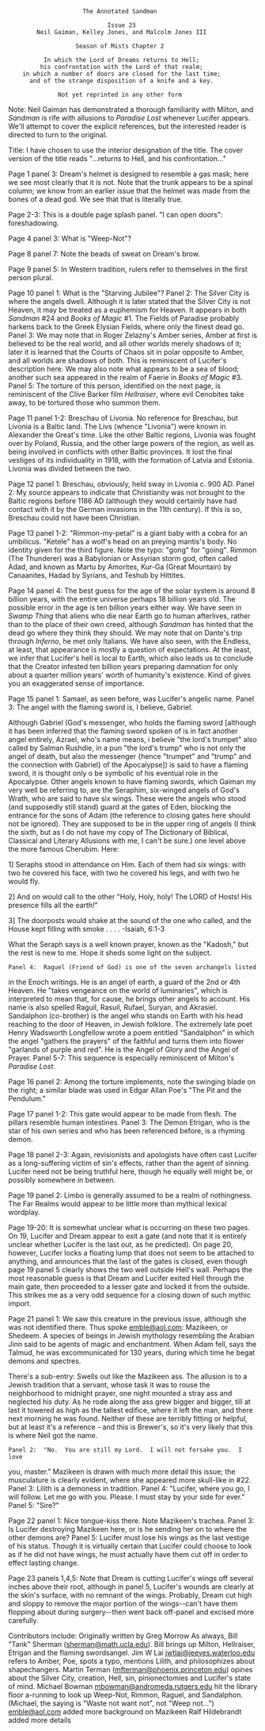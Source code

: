                          The Annotated Sandman

                                Issue 23
            Neil Gaiman, Kelley Jones, and Malcolm Jones III

                       Season of Mists Chapter 2

              In which the Lord of Dreams returns to Hell;
             his confrontation with the Lord of that realm;
        in which a number of doors are closed for the last time;
          and of the strange disposition of a knife and a key.

                  Not yet reprinted in any other form

Note:  Neil Gaiman has demonstrated a thorough familiarity with Milton, and
_Sandman_ is rife with allusions to _Paradise Lost_ whenever Lucifer appears.
We'll attempt to cover the explicit references, but the interested reader is
directed to turn to the original.

Title:  I have chosen to use the interior designation of the title.  The cover
version of the title reads "...returns to Hell, and his confrontation..."

Page 1 panel 3:  Dream's helmet is designed to resemble a gas mask; here we see
most clearly that it is not.  Note that the trunk appears to be a spinal
column; we know from an earlier issue that the helmet was made from the bones
of a dead god.  We see that that is literally true.

Page 2-3:  This is a double page splash panel.  "I can open doors":
foreshadowing.

Page 4 panel 3:  What is "Weep-Not"?

Page 8 panel 7:  Note the beads of sweat on Dream's brow.

Page 9 panel 5:  In Western tradition, rulers refer to themselves in the first
person plural.

Page 10 panel 1:  What is the "Starving Jubilee"?
	Panel 2:  The Silver City is where the angels dwell.  Although it is
later stated that the Silver City is not Heaven, it may be treated as a
euphemism for Heaven.  It appears in both _Sandman_ #24 and _Books of Magic_
#1.  The Fields of Paradise probably harkens back to the Greek Elysian Fields,
where only the finest dead go.
	Panel 3:  We may note that in Roger Zelazny's Amber series, Amber at
first is believed to be the real world, and all other worlds merely shadows of
it; later it is learned that the Courts of Chaos sit in polar opposite to
Amber, and all worlds are shadows of both.  This is reminiscent of Lucifer's
description here.  We may also note what appears to be a sea of blood; another
such sea appeared in the realm of Faerie in _Books of Magic_ #3.
	Panel 5:  The torture of this person, identified on the next page, is
reminiscent of the Clive Barker film _Hellraiser_, where evil Cenobites take
away, to be tortured those who summon them.

Page 11 panel 1-2:  Breschau of Livonia.  No reference for Breschau, but
Livonia is a Baltic land.  The Livs (whence "Livonia") were known in Alexander
the Great's time.  Like the other Baltic regions, Livonia was fought over by
Poland, Russia, and the other large powers of the region, as well as being
involved in conflicts with other Baltic provinces.  It lost the final vestiges
of its individuality in 1918, with the formation of Latvia and Estonia.
Livonia was divided between the two.

Page 12 panel 1:  Breschau, obviously, held sway in Livonia c. 900 AD.
        Panel 2:  My source appears to indicate that Christianity was not
brought to the Baltic regions before 1186 AD (although they would certainly
have had contact with it by the German invasions in the 11th century).  If this
is so, Breschau could not have been Christian.

Page 13 panel 1-2:  "Rimmon-my-petal" is a giant baby with a cobra for an
umbilicus.  "Ketele" has a wolf's head on an preying mantis's body.  No
identity given for the third figure.  Note the typo:  "gong" for "going".
Rimmon (The Thunderer) was a Babylonian or Assyrian storm god, often called
Adad, and known as Martu by Amorites, Kur-Ga (Great Mountain) by Canaanites,
Hadad by Syrians, and Teshub by Hittites.

Page 14 panel 4:  The best guess for the age of the solar system is around 8
billion years, with the entire universe perhaps 18 billion years old.  The
possible error in the age is ten billion years either way.  We have seen in
_Swamp Thing_ that aliens who die near Earth go to human afterlives, rather
than to the place of their own creed, although _Sandman_ has hinted that
the dead go where they think they should.  We may note that on Dante's trip
through _Inferno_, he met only Italians.  We have also seen, with the Endless,
at least, that appearance is mostly a question of expectations.  At the least,
we infer that Lucifer's hell is local to Earth, which also leads us to conclude
that the Creator infested ten billion years preparing damnation for only about
a quarter million years' worth of humanity's existence.  Kind of gives you an
exaggerated sense of importance.

Page 15 panel 1:  Samael, as seen before, was Lucifer's angelic name.
	Panel 3:  The angel with the flaming sword is, I believe, Gabriel.

Although Gabriel (God's messenger, who holds the flaming sword [although
it has been inferred that the flaming sword spoken of is in fact another
angel entirely, Azrael, who's name means, i believe "the lord's trumpet"
also called by Salman Rushdie, in a pun "the lord's trump" who is not only
the angel of death, but also the messenger {hence "trumpet" and "trump" and
the connection with Gabriel} of the Apocalypse]) is said to have a flaming
sword, it is thought only o be symbolic of his eventual role in the
Apocalypse.
	Other angels known to have flaming swords, which Gaiman my very well be
referring to, are the Seraphim, six-winged angels of God's Wrath, who are
said to have six wings. These were the angels who stood (and supposedly
still stand)  guard at the gates of Eden, blocking the entrance for the
sons of Adam (the reference to closing gates here should not be ignored).
They are supposed to be in the upper ring of angels (I think the sixth, but
as I do not have my copy of The Dictionary of Biblical, Classical and
Literary Allusions with me, I can't be sure.) one level above the more
famous Cherubim. Here:

   1]  Seraphs stood in attendance on Him. Each of them had six wings: with
two he covered his face, with two he covered his legs, and with two he
would fly.

   2]  And on would call to the other
       "Holy, Holy, holy!
       The LORD of Hosts!
       His presence fills all the earth!"

   3]  The doorposts would shake at the sound of the one who called, and the
House kept filling with smoke . . . .
							-Isaiah, 6:1-3

What the Seraph says is a well known prayer, known as the "Kadosh," but
the rest is new to me. Hope it sheds some light on the subject.

	Panel 4:  Raguel (Friend of God) is one of the seven archangels listed
in the Enoch writings.  He is an angel of earth, a guard of the 2nd or 4th
Heaven.  He "takes vengeance on the world of luminaries", which is interpreted
to mean that, for cause, he brings other angels to account.  His name is also
spelled Raguil, Rasuil, Rufael, Suryan, and Akrasiel.  Sandalphon (co-brother)
is the angel who stands on Earth with his head reaching to the door of Heaven,
in Jewish folklore.  The extremely late poet Henry Wadsworth Longfellow wrote a
poem entitled "Sandalphon" in which the angel "gathers the prayers" of the
faithful and turns them into flower "garlands of purple and red".  He is the
Angel of Glory and the Angel of Prayer.
	Panel 5-7:  This sequence is especially reminiscent of Milton's
_Paradise Lost_.

Page 16 panel 2:  Among the torture implements, note the swinging blade on the
right; a similar blade was used in Edgar Allan Poe's "The Pit and the
Pendulum."

Page 17 panel 1-2:  This gate would appear to be made from flesh.  The pillars
resemble human intestines.
	Panel 3:  The Demon Etrigan, who is the star of his own series and who
has been referenced before, is a rhyming demon.

Page 18 panel 2-3:  Again, revisionists and apologists have often cast Lucifer
as a long-suffering victim of sin's effects, rather than the agent of sinning.
Lucifer need not be being truthful here, though he equally well might be, or
possibly somewhere in between.

Page 19 panel 2:  Limbo is generally assumed to be a realm of nothingness.  The
Far Realms would appear to be little more than mythical lexical wordplay.

Page 19-20:  It is somewhat unclear what is occurring on these two pages.  On
19, Lucifer and Dream appear to exit a gate (and note that it is entirely
unclear whether Lucifer is the last out, as he predicted).  On page 20,
however, Lucifer locks a floating lump that does not seem to be attached to
anything, and announces that the last of the gates is closed, even though page
19 panel 5 clearly shows the two well outside Hell's wall.
	Perhaps the most reasonable guess is that Dream and Lucifer exited Hell
through the main gate, then proceeded to a lesser gate and locked it from the
outside.  This strikes me as a very odd sequence for a closing down of such
mythic import.

Page 21 panel 1:  We saw this creature in the previous issue, although she was
not identified there.
Thus spoke <emble@aol.com>:
Mazikeen, or Shedeem.
A species of beings in Jewish mythology resembling the Arabian Jinn said to be
agents of magic and enchantment.  When Adam fell, says the Talmud, he was
excommunicated for 130 years, during which time he begat demons and spectres.

There's a sub-entry:
Swells out like the Mazikeen ass.
The allusion is to a Jewish tradition that a servant, whose task it was to
rouse the neighborhood to midnight prayer, one night mounted a stray ass and
neglected his duty.  As he rode along the ass grew bigger and bigger, till at
last it towered as high as the tallest edifice, where it left the man, and
there next morning he was found.
Neither of these are terribly fitting or helpful, but at least it's a
reference - and this is Brewer's, so it's very likely that this is where Neil
got the name.

	Panel 2:  "No.  You are still my Lord.  I will not forsake you.  I love
you, master."  Mazikeen is drawn with much more detail this issue; the
musculature is clearly evident, where she appeared more skull-like in #22.
	Panel 3:  Lilith is a demoness in tradition.
	Panel 4:  "Lucifer, where you go, I will follow.  Let me go with you.
Please.  I must stay by your side for ever."
	Panel 5:  "Sire?"

Page 22 panel 1:  Nice tongue-kiss there.  Note Mazikeen's trachea.
	Panel 3:  Is Lucifer destroying Mazikeen here, or is he sending her on
to where the other demons are?
	Panel 5:  Lucifer must lose his wings as the last vestige of his
status.  Though it is virtually certain that Lucifer could choose to look as if
he did not have wings, he must actually have them cut off in order to effect
lasting change.

Page 23 panels 1,4,5:  Note that Dream is cutting Lucifer's wings off several
inches above their root, although in panel 5, Lucifer's wounds are clearly at
the skin's surface, with no remnant of the wings.  Probably, Dream cut high and
sloppy to remove the major portion of the wings--can't have them flopping about
during surgery--then went back off-panel and excised more carefully.

Contributors include:
    Originally written by Greg Morrow
	As always, Bill "Tank" Sherman (sherman@math.ucla.edu).  Bill brings up
Milton, Hellraiser, Etrigan and the flaming swordsangel.
	Jim W Lai <jwtlai@jeeves.waterloo.edu> refers to Amber, Poe, spots a
typo, mentions Lilith, and philosophizes about shapechangers.
	Martin Terman (mfterman@phoenix.princeton.edu) opines about the Silver
City, creation, Hell, sin, pinionectomies and Lucifer's state of mind.
	Michael Bowman <mbowman@andromeda.rutgers.edu> hit the library floor
a-running to look up Weep-Not, Rimmon, Raguel, and Sandalphon. (Michael, the
saying is "Waste not want not", not "Weep not...")
   <emble@aol.com> added more background on Mazikeen
   Ralf Hildebrandt added more details

